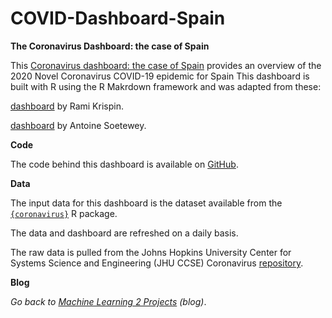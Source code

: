 # COVID-Dashboard-Spain

**The Coronavirus Dashboard: the case of Spain**

This [Coronavirus dashboard: the case of Spain](https://www.antoinesoetewey.com/files/coronavirus-dashboard.html) provides an overview of the 2020 Novel Coronavirus COVID-19 epidemic for Spain This dashboard is built with R using the R Makrdown framework and was adapted from these:

[dashboard](https://ramikrispin.github.io/coronavirus_dashboard/) by Rami Krispin.

[dashboard](https://www.antoinesoetewey.com/files/coronavirus-dashboard.html) by Antoine Soetewey.

**Code**

The code behind this dashboard is available on [GitHub](https://github.com/AntoineSoetewey/coronavirus_dashboard).

**Data**

The input data for this dashboard is the dataset available from the [`{coronavirus}`](https://raw.githubusercontent.com/RamiKrispin/coronavirus/master/csv/coronavirus.csv) R package. 

The data and dashboard are refreshed on a daily basis.

The raw data is pulled from the Johns Hopkins University Center for Systems Science and Engineering (JHU CCSE) Coronavirus [repository](https://github.com/RamiKrispin/coronavirus-csv).

**Blog**

*Go back to [Machine Learning 2 Projects](https://www.ml2projects.com/) (blog)*.

